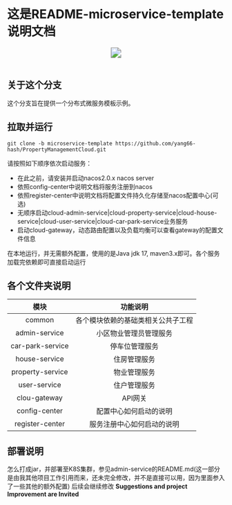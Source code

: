 # 这是README-microservice-template说明文档
<div align="center">
    <img src="https://img.shields.io/badge/microservice_template-微服务模板-green" style="zoom: 1.5;"/>
</div>
<br>

## 关于这个分支
这个分支旨在提供一个分布式微服务模板示例。

## 拉取并运行
```shell
git clone -b microservice-template https://github.com/yang66-hash/PropertyManagementCloud.git 
```

请按照如下顺序依次启动服务：
* 在此之前，请安装并启动nacos2.0.x nacos server
* 依照config-center中说明文档将服务注册到nacos
* 依照register-center中说明文档将配置文件持久化存储至nacos配置中心(可选)
* 无顺序启动cloud-admin-service|cloud-property-service|cloud-house-service|cloud-user-service|cloud-car-park-service业务服务
* 启动cloud-gateway，动态路由配置以及负载均衡可以查看gateway的配置文件信息

在本地运行，并无需额外配置，使用的是Java jdk 17, maven3.x即可。各个服务加载完依赖即可直接启动运行

## 各个文件夹说明

|        模块        |       功能说明        |
|:----------------:|:-----------------:|
|      common      | 各个模块依赖的基础类相关公共子工程 |
|  admin-service   |    小区物业管理员管理服务    |
| car-park-service |      停车位管理服务      |
|  house-service   |      住房管理服务       |
| property-service |      物业管理服务       |
|   user-service   |      住户管理服务       |
|   clou-gateway   |       API网关       |
|  config-center   |    配置中心如何启动的说明    |
| register-center  |   服务注册中心如何启动的说明   |


## 部署说明
怎么打成jar，并部署至K8S集群，参见admin-service的README.md(这一部分是由我其他项目工作引用而来，还未完全修改，并不是直接可以用，因为里面参入了一些其他的额外配置)
后续会继续修改
**Suggestions and project Improvement are Invited**


